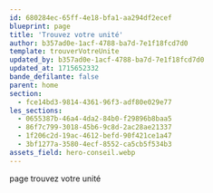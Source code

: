```yaml
---
id: 680284ec-65ff-4e18-bfa1-aa294df2ecef
blueprint: page
title: 'Trouvez votre unité'
author: b357ad0e-1acf-4788-ba7d-7e1f18fcd7d0
template: trouverVotreUnite
updated_by: b357ad0e-1acf-4788-ba7d-7e1f18fcd7d0
updated_at: 1715652332
bande_defilante: false
parent: home
section:
  - fce14bd3-9814-4361-96f3-adf80e029e77
les_sections:
  - 0655387b-46a4-4da2-84b0-f29896b8baa5
  - 86f7c799-3018-45b6-9c8d-2ac28ae21337
  - 1f206c2d-19ac-4612-befd-90f421ce1a47
  - 3bf1277a-3580-4ecf-8552-ca5cb5f534b3
assets_field: hero-conseil.webp
---
```

page trouvez votre unité
